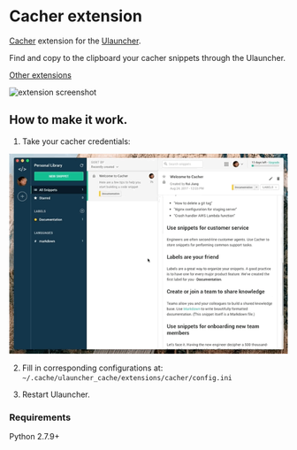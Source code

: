 # Cacher extension

[Cacher](https://cacher.io/) extension for the [Ulauncher](https://ulauncher.io/).

Find and copy to the clipboard your cacher snippets through the Ulauncher.

[Other extensions](https://ext.ulauncher.io/)

![extension screenshot](https://i.imgur.com/3txr204.png)

## How to make it work.

1) Take your cacher credentials:

![cacher credentials](https://github.com/CacherApp/alfred-cacher/blob/master/media/get-key-token.gif)

2) Fill in corresponding configurations at: `~/.cache/ulauncher_cache/extensions/cacher/config.ini`

3) Restart Ulauncher.

### Requirements 
Python 2.7.9+
